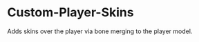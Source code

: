 Custom-Player-Skins
===================

Adds skins over the player via bone merging to the player model.

